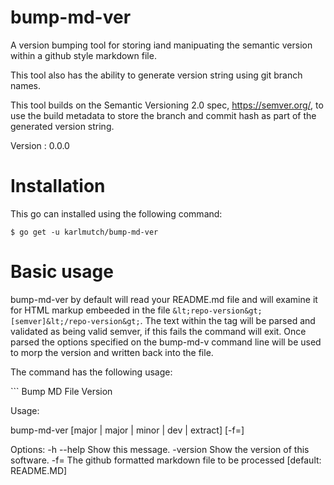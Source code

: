 # bump-md-ver
A version bumping tool for storing iand manipuating the semantic version within a github style markdown file.

This tool also has the ability to generate version string using git branch names.

This tool builds on the Semantic Versioning 2.0 spec, https://semver.org/, to use the build metadata to store the branch and commit hash as part of the generated version string.

Version : <repo-version>0.0.0</repo-version>

# Installation

This go can installed using the following command:

```shell
$ go get -u karlmutch/bump-md-ver
```

# Basic usage

bump-md-ver by default will read your README.md file and will examine it for HTML markup embeeded in the file `&lt;repo-version&gt;[semver]&lt;/repo-version&gt;`.  The text within the tag will be parsed and validated as being valid semver, if this fails the command will exit.  Once parsed the options specified on the bump-md-v command line will be used to morp the version and written back into the file.

The command has the following usage:

<doc-opt>```
Bump MD File Version

Usage:

  bump-md-ver [major | major | minor | dev | extract] [-f=<markdown-file>]

Options:
  -h --help          Show this message.
  -version           Show the version of this software.
  -f=<markdown-file> The github formatted markdown file to be processed [default: README.MD]
```</doc-opt>



